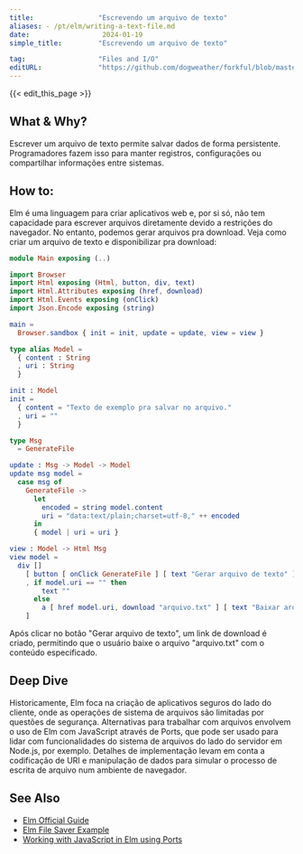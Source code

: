 ```yaml
---
title:                "Escrevendo um arquivo de texto"
aliases: - /pt/elm/writing-a-text-file.md
date:                  2024-01-19
simple_title:         "Escrevendo um arquivo de texto"

tag:                  "Files and I/O"
editURL:              "https://github.com/dogweather/forkful/blob/master/content/pt/elm/writing-a-text-file.md"
---
```


{{< edit_this_page >}}

## What & Why?
Escrever um arquivo de texto permite salvar dados de forma persistente. Programadores fazem isso para manter registros, configurações ou compartilhar informações entre sistemas.

## How to:
Elm é uma linguagem para criar aplicativos web e, por si só, não tem capacidade para escrever arquivos diretamente devido a restrições do navegador. No entanto, podemos gerar arquivos pra download. Veja como criar um arquivo de texto e disponibilizar pra download:

```Elm
module Main exposing (..)

import Browser
import Html exposing (Html, button, div, text)
import Html.Attributes exposing (href, download)
import Html.Events exposing (onClick)
import Json.Encode exposing (string)

main =
  Browser.sandbox { init = init, update = update, view = view }

type alias Model =
  { content : String
  , uri : String
  }

init : Model
init =
  { content = "Texto de exemplo pra salvar no arquivo."
  , uri = ""
  }

type Msg
  = GenerateFile

update : Msg -> Model -> Model
update msg model =
  case msg of
    GenerateFile ->
      let
        encoded = string model.content
        uri = "data:text/plain;charset=utf-8," ++ encoded
      in
      { model | uri = uri }

view : Model -> Html Msg
view model =
  div []
    [ button [ onClick GenerateFile ] [ text "Gerar arquivo de texto" ]
    , if model.uri == "" then
        text ""
      else
        a [ href model.uri, download "arquivo.txt" ] [ text "Baixar arquivo" ]
    ]
```
Após clicar no botão "Gerar arquivo de texto", um link de download é criado, permitindo que o usuário baixe o arquivo "arquivo.txt" com o conteúdo especificado.

## Deep Dive
Historicamente, Elm foca na criação de aplicativos seguros do lado do cliente, onde as operações de sistema de arquivos são limitadas por questões de segurança. Alternativas para trabalhar com arquivos envolvem o uso de Elm com JavaScript através de Ports, que pode ser usado para lidar com funcionalidades do sistema de arquivos do lado do servidor em Node.js, por exemplo. Detalhes de implementação levam em conta a codificação de URI e manipulação de dados para simular o processo de escrita de arquivo num ambiente de navegador.

## See Also
- [Elm Official Guide](https://guide.elm-lang.org/)
- [Elm File Saver Example](https://ellie-app.com/new)
- [Working with JavaScript in Elm using Ports](https://guide.elm-lang.org/interop/ports.html)
